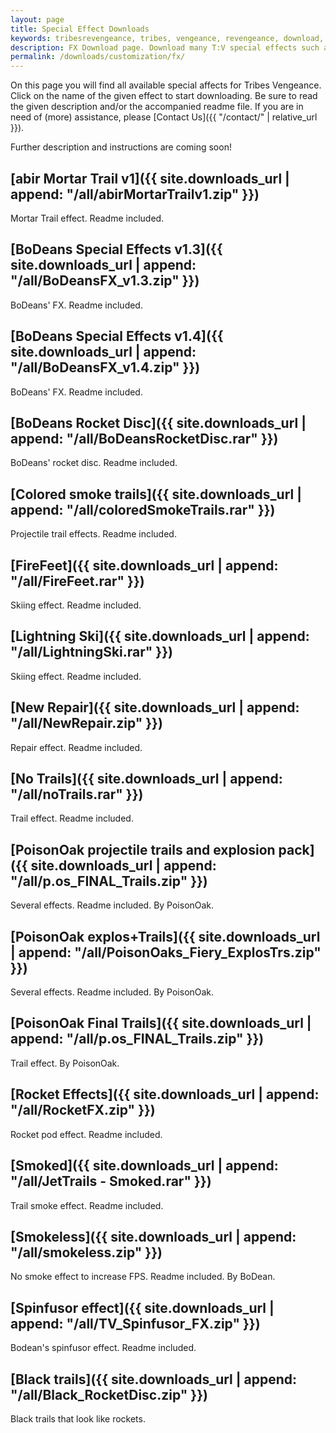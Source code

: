 ```yaml
---
layout: page
title: Special Effect Downloads
keywords: tribesrevengeance, tribes, vengeance, revengeance, download, special, effect, fx, trail, explosion, smoke
description: FX Download page. Download many T:V special effects such as trails, explosions and much more!
permalink: /downloads/customization/fx/
---
```


On this page you will find all available special affects for Tribes Vengeance. Click on the name of the given effect to start downloading. Be sure to read the given description and/or the accompanied readme file. If you are in need of (more) assistance, please [Contact Us]({{ "/contact/" | relative_url }}).

Further description and instructions are coming soon!

  
  

## [abir Mortar Trail v1]({{ site.downloads_url | append: "/all/abirMortarTrailv1.zip" }})

Mortar Trail effect. Readme included.

  
  

## [BoDeans Special Effects v1.3]({{ site.downloads_url | append: "/all/BoDeansFX_v1.3.zip" }})

BoDeans' FX. Readme included.

  
  

## [BoDeans Special Effects v1.4]({{ site.downloads_url | append: "/all/BoDeansFX_v1.4.zip" }})

BoDeans' FX. Readme included.

  
  

## [BoDeans Rocket Disc]({{ site.downloads_url | append: "/all/BoDeansRocketDisc.rar" }})

BoDeans' rocket disc. Readme included.

  
  

## [Colored smoke trails]({{ site.downloads_url | append: "/all/coloredSmokeTrails.rar" }})

Projectile trail effects. Readme included.

  
  

## [FireFeet]({{ site.downloads_url | append: "/all/FireFeet.rar" }})

Skiing effect. Readme included.

  
  

## [Lightning Ski]({{ site.downloads_url | append: "/all/LightningSki.rar" }})

Skiing effect. Readme included.

  
  

## [New Repair]({{ site.downloads_url | append: "/all/NewRepair.zip" }})

Repair effect. Readme included.

  
  

## [No Trails]({{ site.downloads_url | append: "/all/noTrails.rar" }})

Trail effect. Readme included.

  
  

## [PoisonOak projectile trails and explosion pack]({{ site.downloads_url | append: "/all/p.os_FINAL_Trails.zip" }})

Several effects. Readme included. By PoisonOak.

  
  

## [PoisonOak explos+Trails]({{ site.downloads_url | append: "/all/PoisonOaks_Fiery_ExplosTrs.zip" }})

Several effects. Readme included. By PoisonOak.

  
  

## [PoisonOak Final Trails]({{ site.downloads_url | append: "/all/p.os_FINAL_Trails.zip" }})

Trail effect. By PoisonOak.

  
  

## [Rocket Effects]({{ site.downloads_url | append: "/all/RocketFX.zip" }})

Rocket pod effect. Readme included.

  
  

## [Smoked]({{ site.downloads_url | append: "/all/JetTrails - Smoked.rar" }})

Trail smoke effect. Readme included.

  
  

## [Smokeless]({{ site.downloads_url | append: "/all/smokeless.zip" }})

No smoke effect to increase FPS. Readme included. By BoDean.

  
  

## [Spinfusor effect]({{ site.downloads_url | append: "/all/TV_Spinfusor_FX.zip" }})

Bodean's spinfusor effect. Readme included.

## [Black trails]({{ site.downloads_url | append: "/all/Black_RocketDisc.zip" }})

Black trails that look like rockets.
